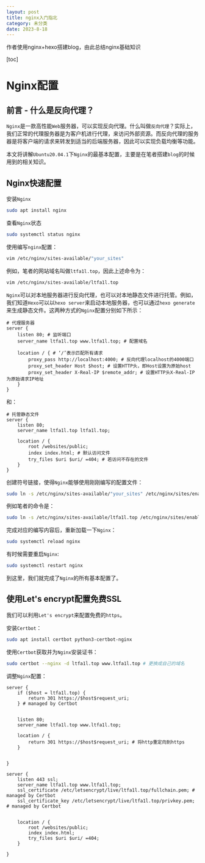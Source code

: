 ```yaml
---
layout: post
title: nginx入门指北
category: 未分类
date: 2023-8-18
---
```

作者使用nginx+hexo搭建blog，由此总结nginx基础知识
<!-- more -->
[toc]

# Nginx配置

## 前言 - 什么是反向代理？

`Nginx`是一款高性能`Web`服务器，可以实现反向代理。什么叫做`反向代理`？实际上，我们正常的代理服务器是为客户机进行代理，来访问外部资源。而反向代理的服务器是将客户端的请求来转发到适当的后端服务器，因此可以实现负载均衡等功能。

本文将讲解`Ubuntu20.04.1`下`Nginx`的最基本配置，主要是在笔者搭建`blog`的时候用到的相关知识。

## Nginx快速配置

安装`Nginx`

```bash
sudo apt install nginx
```

查看`Nginx`状态

```bash
sudo systemctl status nginx
```

使用编写`nginx`配置：

```bash
vim /etc/nginx/sites-available/"your_sites"
```

例如，笔者的网站域名叫做`ltfa1l.top`，因此上述命令为：

```bash
vim /etc/nginx/sites-available/ltfa1l.top
```

`Nginx`可以对本地服务器进行反向代理，也可以对本地静态文件进行托管。例如，我们知道`Hexo`可以以`hexo server`来启动本地服务器，也可以通过`hexo generate`来生成静态文件。这两种方式的`Nginx`配置分别如下所示：

```nginx
# 代理服务器
server {
    listen 80; # 监听端口
    server_name ltfa1l.top www.ltfa1l.top; # 配置域名

    location / { # ‘/’表示匹配所有请求 
        proxy_pass http://localhost:4000; # 反向代理localhost的4000端口
        proxy_set_header Host $host; # 设置HTTP头，即Host设置为原始host
        proxy_set_header X-Real-IP $remote_addr; # 设置HTTP头X-Real-IP为原始请求IP地址
    }
}
```

和：

```nginx
# 托管静态文件
server {
    listen 80;
    server_name ltfa1l.top ltfa1l.top;

    location / {
        root /websites/public;
        index index.html; # 默认访问文件
        try_files $uri $uri/ =404; # 若访问不存在的文件
    }
}
```

创建符号链接，使得`Nginx`能够使用刚刚编写的配置文件：

```bash
sudo ln -s /etc/nginx/sites-available/"your_sites" /etc/nginx/sites/enabled/
```

例如笔者的命令是：

```bash
sudo ln -s /etc/nginx/sites-available/ltfa1l.top /etc/nginx/sites/enabled/
```

完成对应的编写内容后，重新加载一下`Nginx`：

```bash
sudo systemctl reload nginx
```

有时候需要重启`Nginx`:

```bash
sudo systemctl restart nginx
```

到这里，我们就完成了`Nginx`的所有基本配置了。

## 使用Let's encrypt配置免费SSL

我们可以利用`Let's encrypt`来配置免费的`https`。

安装`Certbot`：

```bash
sudo apt install certbot python3-certbot-nginx
```

使用`Certbot`获取并为`Nginx`安装证书：

```bash
sudo certbot --nginx -d ltfa1l.top www.ltfa1l.top # 更换成自己的域名
```

调整`Nginx`配置：

```nginx
server {
    if ($host = ltfa1l.top) {
        return 301 https://$host$request_uri;
    } # managed by Certbot


    listen 80;
    server_name ltfa1l.top www.ltfa1l.top;

    location / {
        return 301 https://$host$request_uri; # 将http重定向到https
    }


}

server {
    listen 443 ssl;
    server_name ltfa1l.top www.ltfa1l.top;
    ssl_certificate /etc/letsencrypt/live/ltfa1l.top/fullchain.pem; # managed by Certbot
    ssl_certificate_key /etc/letsencrypt/live/ltfa1l.top/privkey.pem; # managed by Certbot


    location / {
        root /websites/public;
        index index.html;
        try_files $uri $uri/ =404;
    }

}
```


